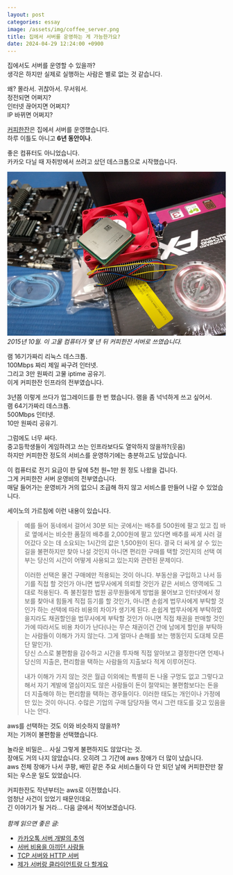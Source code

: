 ```yaml
---
layout: post
categories: essay
image: /assets/img/coffee_server.png
title: 집에서 서버를 운영하는 게 가능한가요?
date: 2024-04-29 12:24:00 +0900
---
```


집에서도 서버를 운영할 수 있을까?  
생각은 하지만 실제로 실행하는 사람은 별로 없는 것 같습니다.

왜? 몰라서. 귀찮아서. 무서워서.  
정전되면 어쩌지?  
인터넷 끊어지면 어쩌지?  
IP 바뀌면 어쩌지?  

[커피한잔](https://withcoffee.app/)은 집에서 서버를 운영했습니다.  
하루 이틀도 아니고 **6년 동안이나**.

좋은 컴퓨터도 아니었습니다.  
카카오 다닐 때 자취방에서 쓰려고 샀던 데스크톱으로 시작했습니다.

![커피한잔 서버](/assets/img/coffee_server.png)  
*2015년 10월. 이 고물 컴퓨터가 몇 년 뒤 커피한잔 서버로 쓰였습니다.*

램 16기가짜리 리눅스 데스크톱.  
100Mbps 짜리 제일 싸구려 인터넷.  
그리고 3만 원짜리 고물 iptime 공유기.  
이게 커피한잔 인프라의 전부였습니다.

3년쯤 이렇게 쓰다가 업그레이드를 한 번 했습니다. 램을 좀 넉넉하게 쓰고 싶어서.  
램 64기가짜리 데스크톱.  
500Mbps 인터넷.  
10만 원짜리 공유기.

그럼에도 너무 싸다.  
중고등학생들이 게임하려고 쓰는 인프라보다도 열악하지 않을까?(웃음)  
하지만 커피한잔 정도의 서비스를 운영하기에는 충분하고도 남았습니다.

이 컴퓨터로 전기 요금이 한 달에 5천 원~1만 원 정도 나왔을 겁니다.  
그게 커피한잔 서버 운영비의 전부였습니다.  
매달 들어가는 운영비가 거의 없으니 조급해 하지 않고 서비스를 만들어 나갈 수 있었습니다.  

세이노의 가르침에 이런 내용이 있습니다.

> 예를 들어 동네에서 걸어서 30분 되는 곳에서는 배추를 500원에 팔고 있고 집 바로 옆에서는 비슷한 품질의 배추를 2,000원에 팔고 있다면 배추를 싸게 사러 걸어갔다 오는 데 소요되는 1시간의 값은 1,500원이 된다. 결국 더 싸게 살 수 있는 길을 불편하지만 찾아 나설 것인지 아니면 편리한 구매를 택할 것인지의 선택 여부는 당신의 시간이 어떻게 사용되고 있는지와 관련된 문제이다.
>
> 이러한 선택은 물건 구매에만 적용되는 것이 아니다. 부동산을 구입하고 나서 등기를 직접 할 것인가 아니면 법무사에게 의뢰할 것인가 같은 서비스 영역에도 그대로 적용된다. 즉 불친절한 법원 공무원들에게 방법을 물어보고 인터넷에서 정보를 찾아내 힘들게 직접 등기를 할 것인가, 아니면 손쉽게 법무사에게 부탁할 것인가 하는 선택에 따라 비용의 차이가 생기게 된다. 손쉽게 법무사에게 부탁하였을지라도 채권할인을 법무사에게 부탁할 것인가 아니면 직접 채권을 판매할 것인가에 따라서도 비용 차이가 난다(나는 무슨 채권이건 간에 남에게 할인을 부탁하는 사람들이 이해가 가지 않는다. 그게 얼마나 손해를 보는 행동인지 도대체 모른단 말인가).  
> 당신 스스로 불편함을 감수하고 시간을 투자해 직접 알아보고 결정한다면 언제나 당신의 지출은, 편리함을 택하는 사람들의 지출보다 적게 이루어진다.
>
> 내가 이해가 가지 않는 것은 월급 이외에는 특별히 돈 나올 구멍도 없고 그렇다고 해서 자기 계발에 열심이지도 않은 사람들이 돈이 절약되는 불편함보다는 돈을 더 지출해야 하는 편리함을 택하는 경우들이다. 이러한 태도는 개인이나 가정에만 있는 것이 아니다. 수많은 기업의 구매 담당자들 역시 그런 태도를 갖고 있음을 나는 안다.

aws를 선택하는 것도 이와 비슷하지 않을까?  
저는 기꺼이 불편함을 선택했습니다.

놀라운 비밀은... 사실 그렇게 불편하지도 않았다는 것.  
장애도 거의 나지 않았습니다. 오히려 그 기간에 aws 장애가 더 많이 났습니다.  
aws 전체 장애가 나서 쿠팡, 배민 같은 주요 서비스들이 다 안 되던 날에 커피한잔만 잘 되는 우스운 일도 있었습니다.

커피한잔도 작년부터는 aws로 이전했습니다.  
엄청난 사건이 있었기 때문인데요.  
긴 이야기가 될 거라... 다음 글에서 적어보겠습니다.
<br>
<br>
*함께 읽으면 좋은 글:*
* [카카오톡 서버 개발의 추억](/essay/2022/10/16/kakaotalk-server-development.html)
* [서버 비용을 아끼던 사람들](/essay/2024/03/07/people-saving-cost.html)
* [TCP 서버와 HTTP 서버](/essay/2022/01/14/tcp-http-server.html)
* [제가 서버랑 클라이언트랑 다 할게요](/essay/2021/09/14/제가-서버랑-클라이언트랑-다-할게요.html)